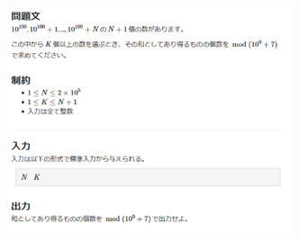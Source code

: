 ![question](https://github.com/kimura-12/AtCoder_Training/blob/master/AtCoder_Beginner_Contest/ABC163/D.Sum_of_Large_Numbers/question.png)
